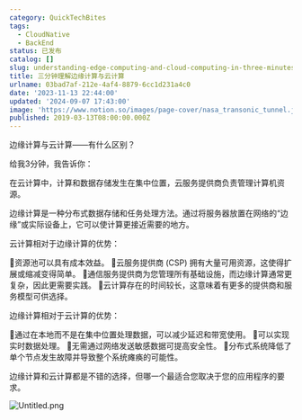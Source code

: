 ```yaml
---
category: QuickTechBites
tags:
  - CloudNative
  - BackEnd
status: 已发布
catalog: []
slug: understanding-edge-computing-and-cloud-computing-in-three-minutes
title: 三分钟理解边缘计算与云计算
urlname: 03bad7af-212e-4af4-8879-6cc1d231a4c0
date: '2023-11-13 22:44:00'
updated: '2024-09-07 17:43:00'
image: 'https://www.notion.so/images/page-cover/nasa_transonic_tunnel.jpg'
published: 2019-03-13T08:00:00.000Z
---
```


边缘计算与云计算——有什么区别？


给我3分钟，我告诉你：


在云计算中，计算和数据存储发生在集中位置，云服务提供商负责管理计算机资源。


边缘计算是一种分布式数据存储和任务处理方法。通过将服务器放置在网络的“边缘”或实际设备上，它可以使计算更接近需要的地方。


云计算相对于边缘计算的优势：


🔹资源池可以具有成本效益。
🔹云服务提供商 (CSP) 拥有大量可用资源，这使得扩展或缩减变得简单。
🔹通信服务提供商为您管理所有基础设施，而边缘计算通常更复杂，因此更需要实践。
🔹云计算存在的时间较长，这意味着有更多的提供商和服务模型可供选择。


边缘计算相对于云计算的优势：


🔸通过在本地而不是在集中位置处理数据，可以减少延迟和带宽使用。
🔸可以实现实时数据处理。
🔸无需通过网络发送敏感数据可提高安全性。
🔸分布式系统降低了单个节点发生故障并导致整个系统瘫痪的可能性。


边缘计算和云计算都是不错的选择，但哪一个最适合您取决于您的应用程序的要求。


![Untitled.png](https://prod-files-secure.s3.us-west-2.amazonaws.com/5d24fe63-e567-4804-86f9-9fdc62e13082/13581d9b-f241-4af1-9995-cb87504adaf1/Untitled.png?X-Amz-Algorithm=AWS4-HMAC-SHA256&X-Amz-Content-Sha256=UNSIGNED-PAYLOAD&X-Amz-Credential=ASIAZI2LB46673FF7TPB%2F20250130%2Fus-west-2%2Fs3%2Faws4_request&X-Amz-Date=20250130T053746Z&X-Amz-Expires=3600&X-Amz-Security-Token=IQoJb3JpZ2luX2VjEJX%2F%2F%2F%2F%2F%2F%2F%2F%2F%2FwEaCXVzLXdlc3QtMiJHMEUCIQD1mZ7BvzOsfNvH7ti%2FVySxCMjz04Xi%2F2uftLXRr5L5%2FwIgJK7Kxm4pG3jIhB3k1OnQtgSWKTLkY8B5don8BAh1fkUqiAQInv%2F%2F%2F%2F%2F%2F%2F%2F%2F%2FARAAGgw2Mzc0MjMxODM4MDUiDJ%2B7cAztAiuiI6BfuircA9o9OVBf9wzfL27i5hg9GM4sgbkZIaungINQ5lGYed4FYX68zA7dpzhNl0%2FfsuvkBmrc7AOxXY7GmdZizuLkltBfxAJnTqHxMcmK26OC5CksZGRmvcXs2qyPBtnRFXVhgcESSx2EVtP%2B8ehnNRpZRNYFlbjBzt8%2BMve8aaQoCJSZuKFSxHvfM7Qx5DISWuqLaFtHiRW9P5Gyclio%2BmWkxQbtTrBz6z5DBtxnPltkVdB48FMCWozlwYUnVKkORr6lK0nWxHlGxg2i1Xyz1gtJ%2BgCQoXio1BEoC6OoR19HOSwZEupSFYdCkZIqXqv2PatGrvfDhhDJDb8pdkrAuP2fg27ZOAtBdAu6tDGT%2BZnOwbLR8bfvhQjBa9JIc8OB5bhjCHTLKadaZjQaWGCZ3f9f%2BPnZ9VBnwbg1%2F3zD1l7Qiza%2B0ggvuF6MYvkkEzFf%2BNl7ZX3K%2BiErN9w7zaGoiqa3pIDAWzULe2eymqlEQpF8zdwrj7fk3uZRouNgLAbodJh2jCLDcuEfmX%2B15yCAMl1tQPoWui74n%2B72Fuy1QZeodAB8Bd693HmYSwuOxFeLnnWL0zdyLMrRkoQKXVQtObcoo3sfQWHjw72XFtlIB7FYXncF2kcOaQlbfnaimtv4MJSH7LwGOqUBwSQpVZ%2FUkRikwlUrR%2BXsD70LCrJ3EmkVatwNeohZLz3qoFauIGQYy1HkgoBTl8jk61a5D8fqrGw4vFCkJI6tIa9qCI4BgH2RIiW8iUA%2B8LlK4HJ8AJtOIIm2hactiXTd%2BELICtGZNzCTRsB0%2Bbw0DjXDSlgcZy8uh0B4WI1zmexd%2BkaaYUNtuAswR9UyFLn02yFEaeLUCt%2BYV31nAlaPtHv2igm2&X-Amz-Signature=09eee67f09c630e07c9ed6bff25c5ff8b54a7f03b8c1031c716a077d756b746a&X-Amz-SignedHeaders=host&x-id=GetObject)

